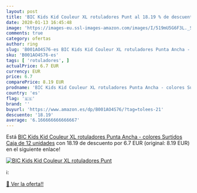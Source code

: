 ```yaml
---
layout: post
title: 'BIC Kids Kid Couleur XL rotuladores Punt al 18.19 % de descuento'
date: 2020-01-13 16:45:48
image: 'https://images-eu.ssl-images-amazon.com/images/I/519mU5G6F3L._SL400_.jpg'
comments: true
category: ofertas
author: ring
slug: 'B001AO4S76-es BIC Kids Kid Couleur XL rotuladores Punta Ancha - colores...'
sku: 'B001AO4S76-es'
tags: [ 'rotuladores', ]
actualPrice: 6.7 EUR
currency: EUR
price: 6.7
comparePrice: 8.19 EUR
prodname: 'BIC Kids Kid Couleur XL rotuladores Punta Ancha - colores Surtidos  Caja de 12 unidades'
country: 'es'
flag: '🇪🇸'
brand: ''
buyurl: 'https://www.amazon.es/dp/B001AO4S76/?tag=tolees-21'
descuento: '18.19'
average: '6.166666666666667'
---
```


Está [BIC Kids Kid Couleur XL rotuladores Punta Ancha - colores Surtidos  Caja de 12 unidades](https://www.amazon.es/dp/B001AO4S76/?tag=tolees-21) con 18.19 de descuento por 6.7 EUR (original: 8.19 EUR) en el siguiente enlace!

[![BIC Kids Kid Couleur XL rotuladores Punt](https://images-eu.ssl-images-amazon.com/images/I/519mU5G6F3L._SL400_.jpg)](https://www.amazon.es/dp/B001AO4S76/?tag=tolees-21)

ℹ️:


[🛒 Ver la oferta!!](https://www.amazon.es/dp/B001AO4S76/?tag=tolees-21)
